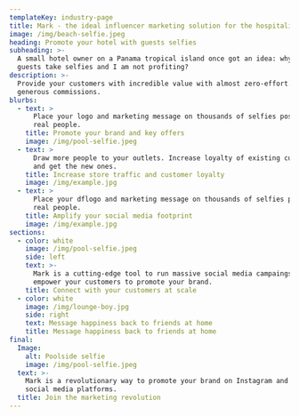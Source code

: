 ```yaml
---
templateKey: industry-page
title: Mark - the ideal influencer marketing solution for the hospitality industry
image: /img/beach-selfie.jpeg
heading: Promote your hotel with guests selfies
subheading: >-
  A small hotel owner on a Panama tropical island once got an idea: why my
  guests take selfies and I am not profiting?
description: >-
  Provide your customers with incredible value with almost zero-effort. Get
  generous commissions.
blurbs:
  - text: >
      Place your logo and marketing message on thousands of selfies posted by
      real people.
    title: Promote your brand and key offers
    image: /img/pool-selfie.jpeg
  - text: >
      Draw more people to your outlets. Increase loyalty of existing customers
      and get the new ones.
    title: Increase store traffic and customer loyalty
    image: /img/example.jpg
  - text: >
      Place your dflogo and marketing message on thousands of selfies posted by
      real people.
    title: Amplify your social media footprint
    image: /img/example.jpg
sections:
  - color: white
    image: /img/pool-selfie.jpeg
    side: left
    text: >-
      Mark is a cutting-edge tool to run massive social media campaings and
      empower your customers to promote your brand.
    title: Connect with your customers at scale
  - color: white
    image: /img/lounge-boy.jpg
    side: right
    text: Message happiness back to friends at home
    title: Message happiness back to friends at home
final:
  Image:
    alt: Poolside selfie
    image: /img/pool-selfie.jpeg
  text: >-
    Mark is a revolutionary way to promote your brand on Instagram and other
    social media platforms.
  title: Join the marketing revolution
---
```


